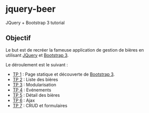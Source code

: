 # jquery-beer
JQuery + Bootstrap 3 tutorial

## Objectif

Le but est de recréer la fameuse application de gestion de bières en utilisant [JQuery](http://api.jquery.com/) et [Bootstrap 3](http://getbootstrap.com/).

Le déroulement est le suivant :

- [TP 1](./tp1) : Page statique et découverte de [Bootstrap 3](http://getbootstrap.com/).
- [TP 2](./tp2) : Liste des bières
- [TP 3](./tp3) : Modularisation
- [TP 4](./tp4) : Evénements
- [TP 5](./tp5) : Détail des bières
- [TP 6](./tp6) : Ajax
- [TP 7](./tp7) : CRUD et formulaires